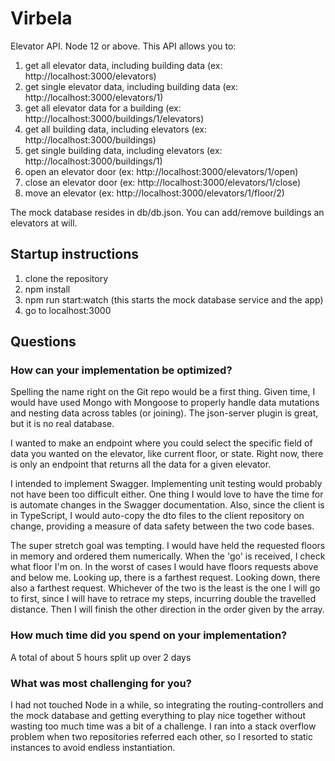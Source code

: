 # Virbela

Elevator API. Node 12 or above. This API allows you to:
1. get all elevator data, including building data (ex: http://localhost:3000/elevators)
2. get single elevator data, including building data (ex: http://localhost:3000/elevators/1)
3. get all elevator data for a building (ex: http://localhost:3000/buildings/1/elevators)
4. get all building data, including elevators (ex: http://localhost:3000/buildings)
5. get single building data, including elevators (ex: http://localhost:3000/buildings/1)
6. open an elevator door (ex: http://localhost:3000/elevators/1/open)
7. close an elevator door (ex: http://localhost:3000/elevators/1/close)
8. move an elevator (ex: http://localhost:3000/elevators/1/floor/2)

The mock database resides in db/db.json. You can add/remove buildings an elevators at will.

## Startup instructions

1. clone the repository
2. npm install
3. npm run start:watch (this starts the mock database service and the app)
4. go to localhost:3000

## Questions

### How can your implementation be optimized?

Spelling the name right on the Git repo would be a first thing. Given time, I would have used Mongo with Mongoose to properly handle data mutations and nesting data across tables (or joining). The json-server plugin is great, but it is no real database.

I wanted to make an endpoint where you could select the specific field of data you wanted on the elevator, like current floor, or state. Right now, there is only an endpoint that returns all the data for a given elevator.

I intended to implement Swagger. Implementing unit testing would probably not have been too difficult either. One thing I would love to have the time for is automate changes in the Swagger documentation. Also, since the client is in TypeScript, I would auto-copy the dto files to the client repository on change, providing a measure of data safety between the two code bases.

The super stretch goal was tempting. I would have held the requested floors in memory and ordered them numerically. When the 'go' is received, I check what floor I'm on. In the worst of cases I would have floors requests above and below me. Looking up, there is a farthest request. Looking down, there also a farthest request. Whichever of the two is the least is the one I will go to first, since I will have to retrace my steps, incurring double the travelled distance. Then I will finish the other direction in the order given by the array.


### How much time did you spend on your implementation?

A total of about 5 hours split up over 2 days


### What was most challenging for you?

I had not touched Node in a while, so integrating the routing-controllers and the mock database and getting everything to play nice together without wasting too much time was a bit of a challenge. I ran into a stack overflow problem when two repositories referred each other, so I resorted to static instances to avoid endless instantiation.